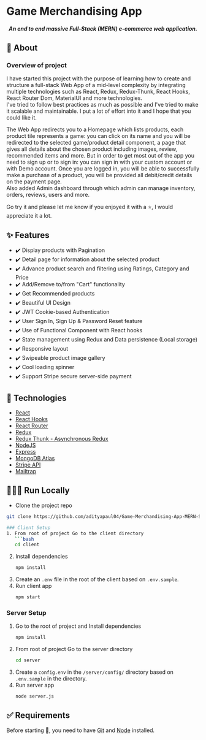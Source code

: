 # Game Merchandising App

<h5 align="center">An end to end massive Full-Stack (MERN) e-commerce web application.</h5>

## 🎯 About

### Overview of project

I have started this project with the purpose of learning how to create and structure a full-stack Web App of a mid-level complexity by integrating multiple technologies such as React, Redux, Redux-Thunk, React Hooks, React Router Dom, MaterialUI and more technologies.  
I've tried to follow best practices as much as possible and I've tried to make it scalable and maintainable. I put a lot of effort into it and I hope that you could like it.  

The Web App redirects you to a Homepage which lists products, each product tile represents a game: you can click on its name and you will be redirected to the selected game/product detail component, a page that gives all details about the chosen product including images, review, recommended items and more. But in order to get most out of the app you need to sign up or to sign in: you can sign in with your custom account or with Demo account. Once you are logged in, you will be able to successfully make a purchase of a product, you will be provided all debit/credit details on the payment page.  
Also added Admin dashboard through which admin can manage inventory, orders, reviews, users and more.  

Go try it and please let me know if you enjoyed it with a ⭐️, I would appreciate it a lot.

## :sparkles: Features

- :heavy_check_mark: Display products with Pagination
- :heavy_check_mark: Detail page for information about the selected product
- :heavy_check_mark: Advance product search and filtering using Ratings, Category and Price 
- :heavy_check_mark: Add/Remove to/from "Cart" functionality
- :heavy_check_mark: Get Recommended products
- :heavy_check_mark: Beautiful UI Design
- :heavy_check_mark: JWT Cookie-based Authentication
- :heavy_check_mark: User Sign In, Sign Up & Password Reset feature
- :heavy_check_mark: Use of Functional Component with React hooks
- :heavy_check_mark: State management using Redux and Data persistence (Local storage)
- :heavy_check_mark: Responsive layout
- :heavy_check_mark: Swipeable product image gallery
- :heavy_check_mark: Cool loading spinner
- :heavy_check_mark: Support Stripe secure server-side payment

## :rocket: Technologies

- [React](https://reactjs.org/)
- [React Hooks](https://reactjs.org/docs/hooks-intro.html)
- [React Router](https://reactrouter.com/web/guides/quick-start)
- [Redux](https://redux.js.org/)
- [Redux Thunk - Asynchronous Redux](https://github.com/reduxjs/redux-thunk)
- [NodeJS](https://nodejs.org/en/)
- [Express](https://expressjs.com/)
- [MongoDB Atlas](https://www.mongodb.com/atlas/database)
- [Stripe API](https://stripe.com/docs)
- [Mailtrap](https://mailtrap.io)

## 👨🏻‍💻 Run Locally

- Clone the project repo

```bash
git clone https://github.com/adityapaul04/Game-Merchandising-App-MERN-Stack-Ecommerce.git

### Client Setup
1. From root of project Go to the client directory
   ```bash
   cd client
   ```
2. Install dependencies
   ```bash
   npm install
   ```
3. Create an `.env` file in the root of the client based on `.env.sample`.
4. Run client app
   ```bash
   npm start
   ```
### Server Setup
1. Go to the root of project and Install dependencies
   ```bash
   npm install
   ```
2. From root of project Go to the server directory
   ```bash
   cd server
   ```
3. Create a `config.env` in the `/server/config/` directory based on `.env.sample` in the directory.
4. Run server app
   ```bash
   node server.js
   ```
## :white_check_mark: Requirements
Before starting :checkered_flag:, you need to have [Git](https://git-scm.com) and [Node](https://nodejs.org/en/) installed.
